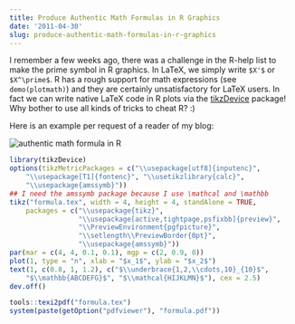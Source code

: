 ```yaml
---
title: Produce Authentic Math Formulas in R Graphics
date: '2011-04-30'
slug: produce-authentic-math-formulas-in-r-graphics
---
```


I remember a few weeks ago, there was a challenge in the R-help list to make the prime symbol in R graphics. In LaTeX, we simply write `$X'$` or `$X^\prime$`. R has a rough support for math expressions (see `demo(plotmath)`) and they are certainly unsatisfactory for LaTeX users. In fact we can write native LaTeX code in R plots via the [tikzDevice](http://cran.r-project.org/package=tikzDevice) package! Why bother to use all kinds of tricks to cheat R? :)

Here is an example per request of a reader of my blog:

![authentic math formula in R](https://db.yihui.org/imgur/3mWKw.png)

```r 
library(tikzDevice)
options(tikzMetricPackages = c("\\usepackage[utf8]{inputenc}",
    "\\usepackage[T1]{fontenc}", "\\usetikzlibrary{calc}",
    "\\usepackage{amssymb}"))
## I need the amssymb package because I use \mathcal and \mathbb
tikz("formula.tex", width = 4, height = 4, standAlone = TRUE,
    packages = c("\\usepackage{tikz}",
                 "\\usepackage[active,tightpage,psfixbb]{preview}",
                 "\\PreviewEnvironment{pgfpicture}",
                 "\\setlength\\PreviewBorder{0pt}",
                 "\\usepackage{amssymb}"))
par(mar = c(4, 4, 0.1, 0.1), mgp = c(2, 0.9, 0))
plot(1, type = "n", xlab = "$x_1$", ylab = "$x_2$")
text(1, c(0.8, 1, 1.2), c("$\\underbrace{1,2,\\cdots,10}_{10}$",
    "$\\mathbb{ABCDEFG}$", "$\\mathcal{HIJKLMN}$"), cex = 2.5)
dev.off()

tools::texi2pdf("formula.tex")
system(paste(getOption("pdfviewer"), "formula.pdf"))
```

